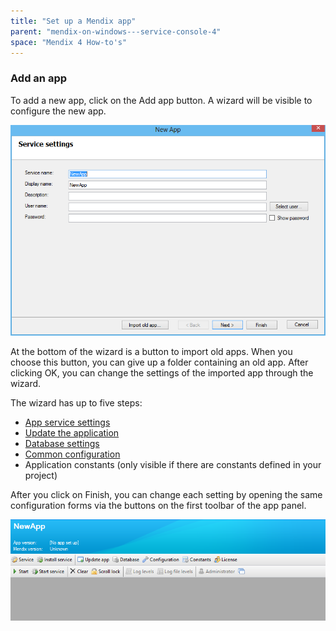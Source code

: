 ```yaml
---
title: "Set up a Mendix app"
parent: "mendix-on-windows---service-console-4"
space: "Mendix 4 How-to's"
---
```

<This preliminary documentation is subject to change. It will be finished as soon as possible.>

### Add an app

To add a new app, click on the Add app button. A wizard will be visible to configure the new app.

![](attachments/2621661/2752519.png)

At the bottom of the wizard is a button to import old apps. When you choose this button, you can give up a folder containing an old app. After clicking OK, you can change the settings of the imported app through the wizard.

The wizard has up to five steps:

*   [App service settings](service-form)
*   [Update the application](update-app-form)
*   [Database settings](database-form)
*   [Common configuration](configuration-form)
*   Application constants (only visible if there are constants defined in your project)

After you click on Finish, you can change each setting by opening the same configuration forms via the buttons on the first toolbar of the app panel.

![](attachments/2621661/2752522.png)
